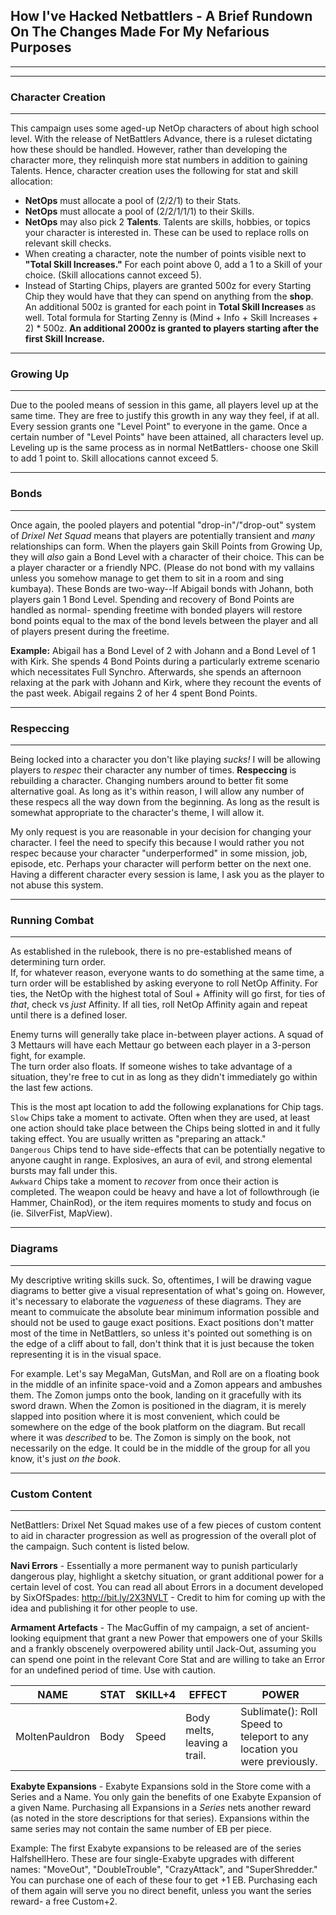 ## How I've Hacked Netbattlers - A Brief Rundown On The Changes Made For My Nefarious Purposes

---
---
### Character Creation

---
This campaign uses some aged-up NetOp characters of about high school level. With the release of NetBattlers Advance, there is a ruleset dictating how these should be handled.
However, rather than developing the character more, they relinquish more stat numbers in addition to gaining Talents. Hence, character creation uses the following for stat and skill allocation:

- **NetOps** must allocate a pool of (2/2/1) to their Stats.
- **NetOps** must allocate a pool of (2/2/1/1/1) to their Skills.
- **NetOps** may also pick 2 **Talents**. Talents are skills, hobbies, or topics your character is interested in. These can be used to replace rolls on relevant skill checks.
- When creating a character, note the number of points visible next to **"Total Skill Increases."** For each point above 0, add a 1 to a Skill of your choice. (Skill allocations cannot exceed 5).
- Instead of Starting Chips, players are granted 500z for every Starting Chip they would have that they can spend on anything from the **shop**. An additional 500z is granted for each point in **Total Skill Increases** as well. Total formula for Starting Zenny is (Mind + Info + Skill Increases + 2) * 500z. **An additional 2000z is granted to players starting after the first Skill Increase.**

---
### Growing Up

---
Due to the pooled means of session in this game, all players level up at the same time. They are free to justify this growth in any way they feel, if at all. Every session grants one "Level Point" to everyone in the game. Once a certain number of "Level Points" have been attained, all characters level up. Leveling up is the same process as in normal NetBattlers- choose one Skill to add 1 point to. Skill allocations cannot exceed 5.

---
### Bonds

---
Once again, the pooled players and potential "drop-in"/"drop-out" system of *Drixel Net Squad* means that players are potentially transient and *many* relationships can form. When the players gain Skill Points from Growing Up, they will *also* gain a Bond Level with a character of their choice. This can be a player character or a friendly NPC. (Please do not bond with my vallains unless you somehow manage to get them to sit in a room and sing kumbaya). These Bonds are two-way--If Abigail bonds with Johann, both players gain 1 Bond Level. Spending and recovery of Bond Points are handled as normal- spending freetime with bonded players will restore bond points equal to the max of the bond levels between the player and all of players present during the freetime.  

**Example:** Abigail has a Bond Level of 2 with Johann and a Bond Level of 1 with Kirk. She spends 4 Bond Points during a particularly extreme scenario which necessitates Full Synchro. Afterwards, she spends an afternoon relaxing at the park with Johann and Kirk, where they recount the events of the past week. Abigail regains 2 of her 4 spent Bond Points.


---
### Respeccing

---
Being locked into a character you don't like playing *sucks!* I will be allowing players to _respec_ their character any number of times. **Respeccing** is rebuilding a character. Changing numbers around to better fit some alternative goal. As long as it's within reason, I will allow any number of these respecs all the way down from the beginning. As long as the result is somewhat appropriate to the character's theme, I will allow it.

My only request is you are reasonable in your decision for changing your character. I feel the need to specify this because I would rather you not respec because your character "underperformed" in some mission, job, episode, etc. Perhaps your character will perform better on the next one. Having a different character every session is lame, I ask you as the player to not abuse this system.

---
### Running Combat

---
As established in the rulebook, there is no pre-established means of determining turn order.  
If, for whatever reason, everyone wants to do something at the same time, a turn order will be established by asking everyone to roll NetOp Affinity. For ties, the NetOp with the highest total of Soul + Affinity will go first, for ties of *that*, check vs *just* Affinity. If all ties, roll NetOp Affinity again and repeat until there is a defined loser.  
  
Enemy turns will generally take place in-between player actions. A squad of 3 Mettaurs will have each Mettaur go between each player in a 3-person fight, for example.  
The turn order also floats. If someone wishes to take advantage of a situation, they're free to cut in as long as they didn't immediately go within the last few actions.  
  
This is the most apt location to add the following explanations for Chip tags.  
`Slow` Chips take a moment to activate. Often when they are used, at least one action should take place between the Chips being slotted in and it fully taking effect. You are usually written as "preparing an attack."  
`Dangerous` Chips tend to have side-effects that can be potentially negative to anyone caught in range. Explosives, an aura of evil, and strong elemental bursts may fall under this.  
`Awkward` Chips take a moment to *recover* from once their action is completed. The weapon could be heavy and have a lot of followthrough (ie Hammer, ChainRod), or the item requires moments to study and focus on (ie. SilverFist, MapView).  
  
---
### Diagrams

---
My descriptive writing skills suck. So, oftentimes, I will be drawing vague diagrams to better give a visual representation of what's going on. However, it's necessary to elaborate the *vagueness* of these diagrams. They are meant to commuicate the absolute bear minimum information possible and should not be used to gauge exact positions. Exact positions don't matter most of the time in NetBattlers, so unless it's pointed out something is on the edge of a cliff about to fall, don't think that it is just because the token representing it is in the visual space.  

For example. Let's say MegaMan, GutsMan, and Roll are on a floating book in the middle of an infinite space-void and a Zomon appears and ambushes them. The Zomon jumps onto the book, landing on it gracefully with its sword drawn. When the Zomon is positioned in the diagram, it is merely slapped into position where it is most convenient, which could be somewhere on the edge of the book platform on the diagram. But recall where it was *described* to be. The Zomon is simply on the book, not necessarily on the edge. It could be in the middle of the group for all you know, it's just *on the book*.  

---
### Custom Content

---
NetBattlers: Drixel Net Squad makes use of a few pieces of custom content to aid in character progression as well as progression of the overall plot of the campaign. Such content is listed below.  

**Navi Errors** - Essentially a more permanent way to punish particularly dangerous play, highlight a sketchy situation, or grant additional power for a certain level of cost. You can read all about Errors in a document developed by SixOfSpades: http://bit.ly/2X3NVLT - Credit to him for coming up with the idea and publishing it for other people to use.  

**Armament Artefacts** - The MacGuffin of my campaign, a set of ancient-looking equipment that grant a new Power that empowers one of your Skills and a frankly obscenely overpowered ability until Jack-Out, assuming you can spend one point in the relevant Core Stat and are willing to take an Error for an undefined period of time. Use with caution.

| NAME | STAT | SKILL+4 | EFFECT | POWER |
|------|------|------|------|------|
| MoltenPauldron | Body | Speed | Body melts, leaving a trail. | Sublimate(): Roll Speed to teleport to any location you were previously. |

**Exabyte Expansions** - Exabyte Expansions sold in the Store come with a Series and a Name. You only gain the benefits of one Exabyte Expansion of a given Name. Purchasing all Expansions in a *Series* nets another reward (as noted in the store descriptions for that series). Expansions within the same series may not contain the same number of EB per piece.  

Example:
The first Exabyte expansions to be released are of the series HalfshellHero. These are four single-Exabyte upgrades with different names: "MoveOut", "DoubleTrouble", "CrazyAttack", and "SuperShredder." You can purchase one of each of these four to get +1 EB. Purchasing each of them again will serve you no direct benefit, unless you want the series reward- a free Custom+2.
